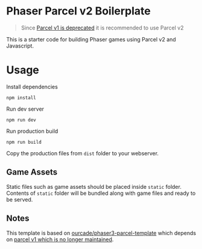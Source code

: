 # Phaser Parcel v2 Boilerplate

> Since [Parcel v1 is deprecated](https://www.npmjs.com/package/parcel-bundler) it is recommended to use Parcel v2

This is a starter code for building Phaser games using Parcel v2 and Javascript.

# Usage

Install dependencies

```
npm install
```

Run dev server

```
npm run dev
```

Run production build

```
npm run build
```
Copy the production files from ```dist``` folder to your webserver.

## Game Assets

Static files such as game assets should be placed inside ```static``` folder. Contents of ```static``` folder will be bundled along with game files and ready to be served.

## Notes
This template is based on [ourcade/phaser3-parcel-template](https://github.com/ourcade/phaser3-parcel-template) which depends on [parcel v1 which is no longer maintained](https://www.npmjs.com/package/parcel-bundler).